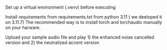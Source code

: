 Set up a virtual environment (.venv) before executing 

Install requirements from requirements.txt from python 3.11 ( we deeloped it on 3.11.7)
The recommended way is to install torch and torchaudio manually on your harware.


Upload your sample audio file and play 1) the enhanced noise cancelled version and 2) the neutralized accent version

